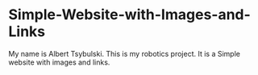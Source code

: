 # Simple-Website-with-Images-and-Links

My name is Albert Tsybulski. This is my robotics project. It is a Simple website with images and links.
